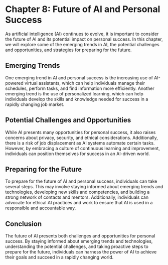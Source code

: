 Chapter 8: Future of AI and Personal Success
============================================

As artificial intelligence (AI) continues to evolve, it is important to consider the future of AI and its potential impact on personal success. In this chapter, we will explore some of the emerging trends in AI, the potential challenges and opportunities, and strategies for preparing for the future.

Emerging Trends
---------------

One emerging trend in AI and personal success is the increasing use of AI-powered virtual assistants, which can help individuals manage their schedules, perform tasks, and find information more efficiently. Another emerging trend is the use of personalized learning, which can help individuals develop the skills and knowledge needed for success in a rapidly changing job market.

Potential Challenges and Opportunities
--------------------------------------

While AI presents many opportunities for personal success, it also raises concerns about privacy, security, and ethical considerations. Additionally, there is a risk of job displacement as AI systems automate certain tasks. However, by embracing a culture of continuous learning and improvement, individuals can position themselves for success in an AI-driven world.

Preparing for the Future
------------------------

To prepare for the future of AI and personal success, individuals can take several steps. This may involve staying informed about emerging trends and technologies, developing new skills and competencies, and building a strong network of contacts and mentors. Additionally, individuals can advocate for ethical AI practices and work to ensure that AI is used in a responsible and accountable way.

Conclusion
----------

The future of AI presents both challenges and opportunities for personal success. By staying informed about emerging trends and technologies, understanding the potential challenges, and taking proactive steps to prepare for the future, individuals can harness the power of AI to achieve their goals and succeed in a rapidly changing world.

